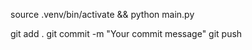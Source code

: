 source .venv/bin/activate && python main.py

git add .
git commit -m "Your commit message"
git push

